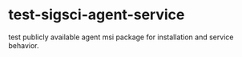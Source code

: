 # test-sigsci-agent-service
test publicly available agent msi package for installation and service behavior.

